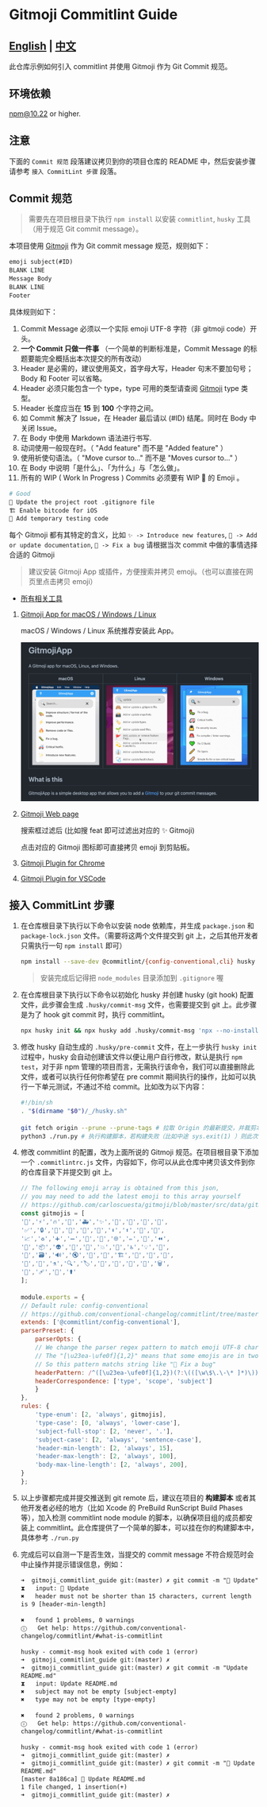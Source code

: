 # Gitmoji Commitlint Guide

## [English](README.md) | [中文](README_zh.md)

此仓库示例如何引入 commitlint 并使用 Gitmoji 作为 Git Commit 规范。

## 环境依赖

npm@10.22 or higher.

## 注意

下面的 `Commit 规范` 段落建议拷贝到你的项目仓库的 README 中，然后安装步骤请参考 `接入 CommitLint 步骤` 段落。

## Commit 规范

> 需要先在项目根目录下执行 `npm install` 以安装 `commitlint`, `husky` 工具（用于规范 Git commit message）。

本项目使用 [Gitmoji](https://gitmoji.dev) 作为 Git commit message 规范，规则如下：

```txt
emoji subject(#ID)
BLANK LINE
Message Body
BLANK LINE
Footer
```

具体规则如下：

1. Commit Message 必须以一个实际 emoji UTF-8 字符（非 gitmoji code）开头。
2. **一个 Commit 只做一件事** （一个简单的判断标准是，Commit Message 的标题要能完全概括出本次提交的所有改动）
3. Header 是必需的，建议使用英文，首字母大写，Header 句末不要加句号；Body 和 Footer 可以省略。
4. Header 必须只能包含一个 type，type 可用的类型请查阅 [Gitmoji](https://gitmoji.dev) type 类型。
5. Header 长度应当在 **15** 到 **100** 个字符之间。
6. 如 Commit 解决了 Issue，在 Header 最后请以 (#ID) 结尾。同时在 Body 中关闭 Issue。
7. 在 Body 中使用 Markdown 语法进行书写.
8. 动词使用一般现在时。（ "Add feature" 而不是 "Added feature" ）
9. 使用祈使句语法。（ "Move cursor to…" 而不是 "Moves cursor to…" ）
10. 在 Body 中说明「是什么」、「为什么」与「怎么做」。
11. 所有的 WIP ( Work In Progress ) Commits 必须要有 WIP 🚧 的 Emoji 。

```sh
# Good
🙈 Update the project root .gitignore file
🏗 Enable bitcode for iOS
🚧 Add temporary testing code
```

每个 Gitmoji 都有其特定的含义，比如 `✨ -> Introduce new features`, `📝 -> Add or update documentation`, `🐛 -> Fix a bug` 请根据当次 commit 中做的事情选择合适的 Gitmoji

> 建议安装 Gitmoji App 或插件，方便搜索并拷贝 emoji。（也可以直接在网页里点击拷贝 emoji）

- [所有相关工具](https://gitmoji.dev/related-tools)

1. [Gitmoji App for macOS / Windows / Linux](https://github.com/patrick-fu/GitmojiApp)

    macOS / Windows / Linux 系统推荐安装此 App。

    ![gitmojiapp.png](./gitmojiapp.png)

2. [Gitmoji Web page](https://gitmoji.dev)

    搜索框过滤后 (比如搜 feat 即可过滤出对应的 ✨ Gitmoji)

    点击对应的 Gitmoji 图标即可直接拷贝 emoji 到剪贴板。

3. [Gitmoji Plugin for Chrome](https://github.com/johannchopin/gitmoji-browser-extension)

4. [Gitmoji Plugin for VSCode](https://github.com/vtrois/gitmoji-vscode)

## 接入 CommitLint 步骤

1. 在仓库根目录下执行以下命令以安装 node 依赖库，并生成 `package.json` 和 `package-lock.json` 文件。（需要将这两个文件提交到 git 上，之后其他开发者只需执行一句 `npm install` 即可）

    ```sh
    npm install --save-dev @commitlint/{config-conventional,cli} husky
    ```

    > 安装完成后记得把 `node_modules` 目录添加到 `.gitignore` 喔

2. 在仓库根目录下执行以下命令以初始化 husky 并创建 husky (git hook) 配置文件，此步骤会生成 `.husky/commit-msg` 文件，也需要提交到 git 上。此步骤是为了 hook git commit 时，执行 commitlint。

    ```sh
    npx husky init && npx husky add .husky/commit-msg 'npx --no-install commitlint --edit "$1"'
    ```

3. 修改 husky 自动生成的 `.husky/pre-commit` 文件，在上一步执行 `husky init` 过程中，husky 会自动创建该文件以便让用户自行修改，默认是执行 `npm test`，对于非 npm 管理的项目而言，无需执行该命令，我们可以直接删除此文件，或者可以执行任何你希望在 pre commit 期间执行的操作，比如可以执行一下单元测试，不通过不给 commit。比如改为以下内容：

    ```sh
    #!/bin/sh
    . "$(dirname "$0")/_/husky.sh"

    git fetch origin --prune --prune-tags # 拉取 Origin 的最新提交，并裁剪本地多余的 tags
    python3 ./run.py # 执行构建脚本，若构建失败（比如中途 sys.exit(1) ）则此次 commit 会被中止
    ```

4. 修改 commitlint 的配置，改为上面所说的 Gitmoji 规范。在项目根目录下添加一个 `.commitlintrc.js` 文件，内容如下，你可以从此仓库中拷贝该文件到你的仓库目录下并提交到 git 上。

    ```js
    // The following emoji array is obtained from this json,
    // you may need to add the latest emoji to this array yourself
    // https://github.com/carloscuesta/gitmoji/blob/master/src/data/gitmojis.json
    const gitmojis = [
    '🎨','⚡️','🔥','🐛','🚑','✨','📝','🚀','💄','🎉',
    '✅','🔒','🔖','🚨','🚧','💚','⬇️','⬆️','📌','👷',
    '📈','♻️','➕','➖','🔧','🔨','🌐','✏️','💩','⏪',
    '🔀','📦','👽','🚚','📄','💥','🍱','♿️','💡','🍻',
    '💬','🗃','🔊','🔇','👥','🚸','🏗','📱','🤡','🥚',
    '🙈','📸','⚗','🔍','🏷️','🌱','🚩','🥅','💫','🗑',
    '🛂','🩹','🧐','⚰️'
    ];

    module.exports = {
    // Default rule: config-conventional
    // https://github.com/conventional-changelog/commitlint/tree/master/%40commitlint/config-conventional#rules
    extends: ['@commitlint/config-conventional'],
    parserPreset: {
        parserOpts: {
        // We change the parser regex pattern to match emoji UTF-8 character
        // The "[\u23ea-\ufe0f]{1,2}" means that some emojis are in two bytes but not one
        // So this pattern matchs string like "🐛 Fix a bug"
        headerPattern: /^([\u23ea-\ufe0f]{1,2})(?:\(([\w\$\.\-\* ]*)\))? (.*)$/,
        headerCorrespondence: ['type', 'scope', 'subject']
        }
    },
    rules: {
        'type-enum': [2, 'always', gitmojis],
        'type-case': [0, 'always', 'lower-case'],
        'subject-full-stop': [2, 'never', '.'],
        'subject-case': [2, 'always', 'sentence-case'],
        'header-min-length': [2, 'always', 15],
        'header-max-length': [2, 'always', 100],
        'body-max-line-length': [2, 'always', 200],
    }
    };
    ```

5. 以上步骤都完成并提交推送到 git remote 后，建议在项目的 **构建脚本** 或者其他开发者必经的地方（比如 Xcode 的 PreBuild RunScript Build Phases 等），加入检测 commitlint node module 的脚本，以确保项目组的成员都安装上 commitlint。此仓库提供了一个简单的脚本，可以挂在你的构建脚本中，具体参考 `./run.py`

6. 完成后可以自测一下是否生效，当提交的 commit message 不符合规范时会中止操作并提示错误信息，例如：

    ```blank
    ➜  gitmoji_commitlint_guide git:(master) ✗ git commit -m "📝 Update"
    ⧗   input: 📝 Update
    ✖   header must not be shorter than 15 characters, current length is 9 [header-min-length]

    ✖   found 1 problems, 0 warnings
    ⓘ   Get help: https://github.com/conventional-changelog/commitlint/#what-is-commitlint

    husky - commit-msg hook exited with code 1 (error)
    ➜  gitmoji_commitlint_guide git:(master) ✗
    ➜  gitmoji_commitlint_guide git:(master) ✗ git commit -m "Update README.md"
    ⧗   input: Update README.md
    ✖   subject may not be empty [subject-empty]
    ✖   type may not be empty [type-empty]

    ✖   found 2 problems, 0 warnings
    ⓘ   Get help: https://github.com/conventional-changelog/commitlint/#what-is-commitlint

    husky - commit-msg hook exited with code 1 (error)
    ➜  gitmoji_commitlint_guide git:(master) ✗
    ➜  gitmoji_commitlint_guide git:(master) ✗ git commit -m "📝 Update README.md"
    [master 8a186ca] 📝 Update README.md
    1 file changed, 1 insertion(+)
    ➜  gitmoji_commitlint_guide git:(master) ✗
    ```
